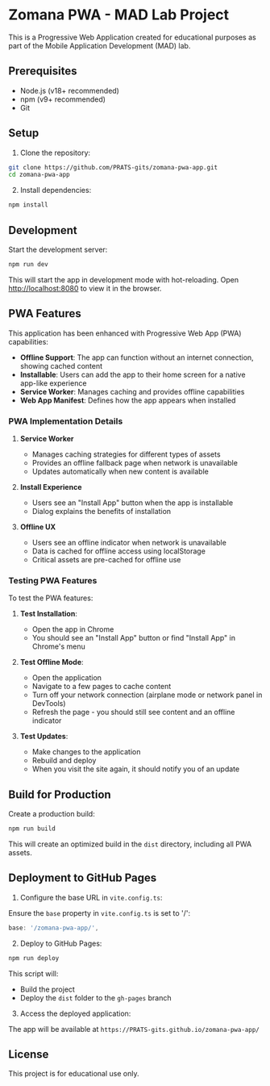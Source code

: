# Zomana PWA - MAD Lab Project

This is a Progressive Web Application created for educational purposes as part of the Mobile Application Development (MAD) lab.

## Prerequisites

- Node.js (v18+ recommended)
- npm (v9+ recommended)
- Git

## Setup

1.  Clone the repository:

```bash
git clone https://github.com/PRATS-gits/zomana-pwa-app.git
cd zomana-pwa-app
```

2.  Install dependencies:

```bash
npm install
```

## Development

Start the development server:

```bash
npm run dev
```

This will start the app in development mode with hot-reloading. Open [http://localhost:8080](http://localhost:8080) to view it in the browser.

## PWA Features

This application has been enhanced with Progressive Web App (PWA) capabilities:

- **Offline Support**: The app can function without an internet connection, showing cached content
- **Installable**: Users can add the app to their home screen for a native app-like experience
- **Service Worker**: Manages caching and provides offline capabilities
- **Web App Manifest**: Defines how the app appears when installed

### PWA Implementation Details

1. **Service Worker**
   - Manages caching strategies for different types of assets
   - Provides an offline fallback page when network is unavailable
   - Updates automatically when new content is available

2. **Install Experience**
   - Users see an "Install App" button when the app is installable
   - Dialog explains the benefits of installation

3. **Offline UX**
   - Users see an offline indicator when network is unavailable
   - Data is cached for offline access using localStorage
   - Critical assets are pre-cached for offline use

### Testing PWA Features

To test the PWA features:

1. **Test Installation**:
   - Open the app in Chrome
   - You should see an "Install App" button or find "Install App" in Chrome's menu

2. **Test Offline Mode**:
   - Open the application
   - Navigate to a few pages to cache content
   - Turn off your network connection (airplane mode or network panel in DevTools)
   - Refresh the page - you should still see content and an offline indicator

3. **Test Updates**:
   - Make changes to the application
   - Rebuild and deploy
   - When you visit the site again, it should notify you of an update

## Build for Production

Create a production build:

```bash
npm run build
```

This will create an optimized build in the `dist` directory, including all PWA assets.

## Deployment to GitHub Pages

1.  Configure the base URL in `vite.config.ts`:

Ensure the `base` property in `vite.config.ts` is set to '/':

```typescript
base: '/zomana-pwa-app/',
```

2.  Deploy to GitHub Pages:

```bash
npm run deploy
```

This script will:

- Build the project
- Deploy the `dist` folder to the `gh-pages` branch

3.  Access the deployed application:

The app will be available at `https://PRATS-gits.github.io/zomana-pwa-app/`

## License

This project is for educational use only.
